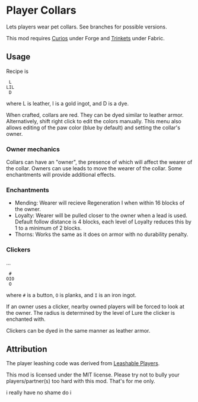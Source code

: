 # Player Collars

Lets players wear pet collars. See branches for possible versions.

This mod requires [Curios](https://www.curseforge.com/minecraft/mc-mods/curios) under Forge and [Trinkets](https://modrinth.com/mod/trinkets) under Fabric.

## Usage

Recipe is
```
 L 
LIL
 D 
```

where L is leather, I is a gold ingot, and D is a dye.

When crafted, collars are red. They can be dyed similar to leather armor. Alternatively, shift right click to edit the colors manually. This menu also allows editing of the paw color (blue by default) and setting the collar's owner.

### Owner mechanics

Collars can have an "owner", the presence of which will affect the wearer of the collar. Owners can use leads to move the wearer of the collar. Some enchantments will provide additional effects.

### Enchantments

- Mending: Wearer will recieve Regeneration I when within 16 blocks of the owner.
- Loyalty: Wearer will be pulled closer to the owner when a lead is used. Default follow distance is 4 blocks, each level of Loyalty reduces this by 1 to a minimum of 2 blocks.
- Thorns: Works the same as it does on armor with no durability penalty.

### Clickers

...
```
 # 
OIO
 O
```

where `#` is a button, `O` is planks, and `I` is an iron ingot.

If an owner uses a clicker, nearby owned players will be forced to look at the owner. The radius is determined by the level of Lure the clicker is enchanted with.

Clickers can be dyed in the same manner as leather armor.

## Attribution

The player leashing code was derived from [Leashable Players](https://modrinth.com/mod/leashable-players).

This mod is licensed under the MIT license. Please try not to bully your players/partner(s) too hard with this mod. That's for me only.

i really have no shame do i
